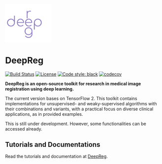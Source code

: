 <img src="./deepreg_logo_purple.svg" alt="deepreg_logo" title="DeepReg" width="150" />

# DeepReg

[![Build Status](https://travis-ci.org/ucl-candi/DeepReg.svg?branch=master)](https://travis-ci.org/ucl-candi/DeepReg)
[![License](https://img.shields.io/badge/License-Apache%202.0-blue.svg)](https://opensource.org/licenses/Apache-2.0)
[![Code style: black](https://img.shields.io/badge/code%20style-black-000000.svg)](https://github.com/psf/black)
[![codecov](https://codecov.io/gh/ucl-candi/DeepReg/branch/master/graph/badge.svg)](https://codecov.io/gh/ucl-candi/DeepReg)

**DeepReg is an open-source toolkit for research in medical image registration using
deep learning.**

The current version bases on TensorFlow 2. This toolkit contains implementations for
unsupervised- and weaky-supervised algorithms with their combinations and variants, with
a practical focus on diverse clinical applications, as in provided examples.

This is still under development. However, some functionalities can be accessed already.

## Tutorials and Documentations

Read the tutorials and documentation at [DeepReg](https://ucl-candi.github.io/DeepReg/).
